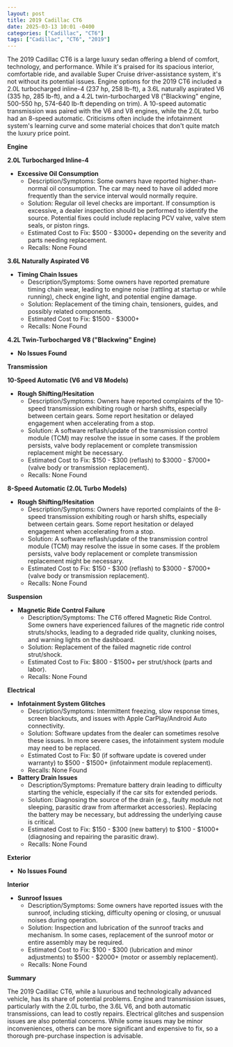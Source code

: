 ```yaml
---
layout: post
title: 2019 Cadillac CT6
date: 2025-03-13 10:01 -0400
categories: ["Cadillac", "CT6"]
tags: ["Cadillac", "CT6", "2019"]
---
```

The 2019 Cadillac CT6 is a large luxury sedan offering a blend of comfort, technology, and performance. While it's praised for its spacious interior, comfortable ride, and available Super Cruise driver-assistance system, it's not without its potential issues. Engine options for the 2019 CT6 included a 2.0L turbocharged inline-4 (237 hp, 258 lb-ft), a 3.6L naturally aspirated V6 (335 hp, 285 lb-ft), and a 4.2L twin-turbocharged V8 ("Blackwing" engine, 500-550 hp, 574-640 lb-ft depending on trim). A 10-speed automatic transmission was paired with the V6 and V8 engines, while the 2.0L turbo had an 8-speed automatic. Criticisms often include the infotainment system's learning curve and some material choices that don't quite match the luxury price point.

**Engine**

**2.0L Turbocharged Inline-4**

*   **Excessive Oil Consumption**
    *   Description/Symptoms: Some owners have reported higher-than-normal oil consumption. The car may need to have oil added more frequently than the service interval would normally require.
    *   Solution: Regular oil level checks are important. If consumption is excessive, a dealer inspection should be performed to identify the source. Potential fixes could include replacing PCV valve, valve stem seals, or piston rings.
    *   Estimated Cost to Fix: $500 - $3000+ depending on the severity and parts needing replacement.
    *   Recalls: None Found

**3.6L Naturally Aspirated V6**

*   **Timing Chain Issues**
    *   Description/Symptoms: Some owners have reported premature timing chain wear, leading to engine noise (rattling at startup or while running), check engine light, and potential engine damage.
    *   Solution: Replacement of the timing chain, tensioners, guides, and possibly related components.
    *   Estimated Cost to Fix: $1500 - $3000+
    *   Recalls: None Found

**4.2L Twin-Turbocharged V8 ("Blackwing" Engine)**

*   **No Issues Found**

**Transmission**

**10-Speed Automatic (V6 and V8 Models)**

*   **Rough Shifting/Hesitation**
    *   Description/Symptoms: Owners have reported complaints of the 10-speed transmission exhibiting rough or harsh shifts, especially between certain gears. Some report hesitation or delayed engagement when accelerating from a stop.
    *   Solution: A software reflash/update of the transmission control module (TCM) may resolve the issue in some cases. If the problem persists, valve body replacement or complete transmission replacement might be necessary.
    *   Estimated Cost to Fix: $150 - $300 (reflash) to $3000 - $7000+ (valve body or transmission replacement).
    *   Recalls: None Found

**8-Speed Automatic (2.0L Turbo Models)**

*   **Rough Shifting/Hesitation**
    *   Description/Symptoms: Owners have reported complaints of the 8-speed transmission exhibiting rough or harsh shifts, especially between certain gears. Some report hesitation or delayed engagement when accelerating from a stop.
    *   Solution: A software reflash/update of the transmission control module (TCM) may resolve the issue in some cases. If the problem persists, valve body replacement or complete transmission replacement might be necessary.
    *   Estimated Cost to Fix: $150 - $300 (reflash) to $3000 - $7000+ (valve body or transmission replacement).
    *   Recalls: None Found

**Suspension**

*   **Magnetic Ride Control Failure**
    *   Description/Symptoms: The CT6 offered Magnetic Ride Control. Some owners have experienced failures of the magnetic ride control struts/shocks, leading to a degraded ride quality, clunking noises, and warning lights on the dashboard.
    *   Solution: Replacement of the failed magnetic ride control strut/shock.
    *   Estimated Cost to Fix: $800 - $1500+ per strut/shock (parts and labor).
    *   Recalls: None Found

**Electrical**

*   **Infotainment System Glitches**
    *   Description/Symptoms: Intermittent freezing, slow response times, screen blackouts, and issues with Apple CarPlay/Android Auto connectivity.
    *   Solution: Software updates from the dealer can sometimes resolve these issues. In more severe cases, the infotainment system module may need to be replaced.
    *   Estimated Cost to Fix: $0 (if software update is covered under warranty) to $500 - $1500+ (infotainment module replacement).
    *   Recalls: None Found
* **Battery Drain Issues**
    * Description/Symptoms: Premature battery drain leading to difficulty starting the vehicle, especially if the car sits for extended periods.
    * Solution: Diagnosing the source of the drain (e.g., faulty module not sleeping, parasitic draw from aftermarket accessories). Replacing the battery may be necessary, but addressing the underlying cause is critical.
    * Estimated Cost to Fix: $150 - $300 (new battery) to $100 - $1000+ (diagnosing and repairing the parasitic draw).
    * Recalls: None Found

**Exterior**

*   **No Issues Found**

**Interior**

*   **Sunroof Issues**
    *   Description/Symptoms: Some owners have reported issues with the sunroof, including sticking, difficulty opening or closing, or unusual noises during operation.
    *   Solution: Inspection and lubrication of the sunroof tracks and mechanism. In some cases, replacement of the sunroof motor or entire assembly may be required.
    *   Estimated Cost to Fix: $100 - $300 (lubrication and minor adjustments) to $500 - $2000+ (motor or assembly replacement).
    *   Recalls: None Found

**Summary**

The 2019 Cadillac CT6, while a luxurious and technologically advanced vehicle, has its share of potential problems. Engine and transmission issues, particularly with the 2.0L turbo, the 3.6L V6, and both automatic transmissions, can lead to costly repairs. Electrical glitches and suspension issues are also potential concerns. While some issues may be minor inconveniences, others can be more significant and expensive to fix, so a thorough pre-purchase inspection is advisable.

